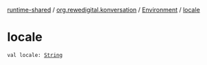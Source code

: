 [runtime-shared](../../index.md) / [org.rewedigital.konversation](../index.md) / [Environment](index.md) / [locale](./locale.md)

# locale

`val locale: `[`String`](https://kotlinlang.org/api/latest/jvm/stdlib/kotlin/-string/index.html)